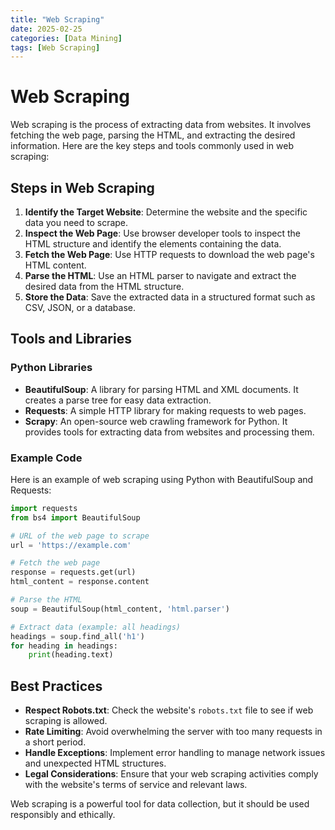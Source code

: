 ```yaml
---
title: "Web Scraping"
date: 2025-02-25
categories: [Data Mining]
tags: [Web Scraping]
---
```


# Web Scraping

Web scraping is the process of extracting data from websites. It involves fetching the web page, parsing the HTML, and extracting the desired information. Here are the key steps and tools commonly used in web scraping:

## Steps in Web Scraping

1. **Identify the Target Website**: Determine the website and the specific data you need to scrape.
2. **Inspect the Web Page**: Use browser developer tools to inspect the HTML structure and identify the elements containing the data.
3. **Fetch the Web Page**: Use HTTP requests to download the web page's HTML content.
4. **Parse the HTML**: Use an HTML parser to navigate and extract the desired data from the HTML structure.
5. **Store the Data**: Save the extracted data in a structured format such as CSV, JSON, or a database.

## Tools and Libraries

### Python Libraries

- **BeautifulSoup**: A library for parsing HTML and XML documents. It creates a parse tree for easy data extraction.
- **Requests**: A simple HTTP library for making requests to web pages.
- **Scrapy**: An open-source web crawling framework for Python. It provides tools for extracting data from websites and processing them.

### Example Code

Here is an example of web scraping using Python with BeautifulSoup and Requests:

```python
import requests
from bs4 import BeautifulSoup

# URL of the web page to scrape
url = 'https://example.com'

# Fetch the web page
response = requests.get(url)
html_content = response.content

# Parse the HTML
soup = BeautifulSoup(html_content, 'html.parser')

# Extract data (example: all headings)
headings = soup.find_all('h1')
for heading in headings:
    print(heading.text)
```

## Best Practices

- **Respect Robots.txt**: Check the website's `robots.txt` file to see if web scraping is allowed.
- **Rate Limiting**: Avoid overwhelming the server with too many requests in a short period.
- **Handle Exceptions**: Implement error handling to manage network issues and unexpected HTML structures.
- **Legal Considerations**: Ensure that your web scraping activities comply with the website's terms of service and relevant laws.

Web scraping is a powerful tool for data collection, but it should be used responsibly and ethically.
